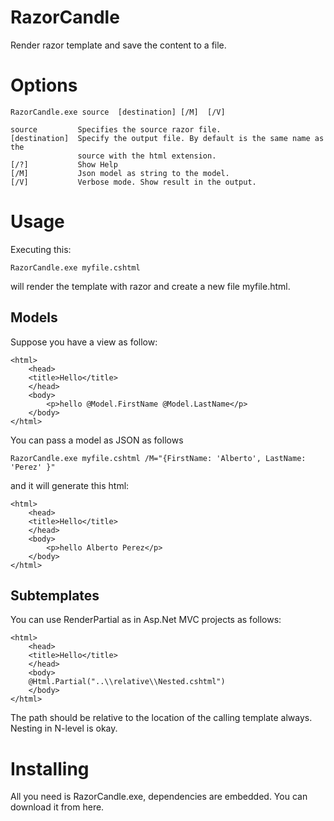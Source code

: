 RazorCandle
===========

Render razor template and save the content to a file.

Options
=======

	RazorCandle.exe source  [destination] [/M]  [/V]
	
	source         Specifies the source razor file.
	[destination]  Specify the output file. By default is the same name as the
	               source with the html extension.
	[/?]           Show Help
	[/M]           Json model as string to the model.
	[/V]           Verbose mode. Show result in the output.

Usage
=====

Executing this:

	RazorCandle.exe myfile.cshtml

will render the template with razor and create a new file myfile.html.

Models
------

Suppose you have a view as follow:

	<html>
		<head>
		<title>Hello</title>
		</head>
		<body>
			<p>hello @Model.FirstName @Model.LastName</p>
		</body>
	</html>
	
You can pass a model as JSON as follows
	
	RazorCandle.exe myfile.cshtml /M="{FirstName: 'Alberto', LastName: 'Perez' }"

and it will generate this html:

	<html>
		<head>
		<title>Hello</title>
		</head>
		<body>
			<p>hello Alberto Perez</p>
		</body>
	</html>

Subtemplates
------------

You can use RenderPartial as in Asp.Net MVC projects as follows:

	<html>
		<head>
		<title>Hello</title>
		</head>
		<body>
		@Html.Partial("..\\relative\\Nested.cshtml")
		</body>
	</html>

The path should be relative to the location of the calling template always. Nesting in N-level is okay.

Installing
==========

All you need is RazorCandle.exe, dependencies are embedded.
You can download it from here.
